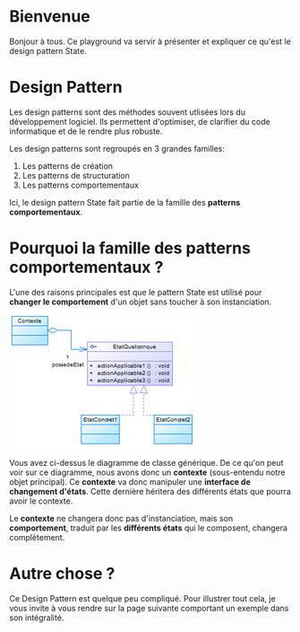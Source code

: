 # Bienvenue

Bonjour à tous. Ce playground va servir à présenter et expliquer ce qu'est le design pattern State.


# Design Pattern

Les design patterns sont des méthodes souvent utlisées lors du développement logiciel. Ils permettent d'optimiser, de clarifier du code informatique et de le rendre plus robuste.

Les design patterns sont regroupés en 3 grandes familles:
1. Les patterns de création
2. Les patterns de structuration
3. Les patterns comportementaux

Ici, le design pattern State fait partie de la famille des **patterns comportementaux**.

# Pourquoi la famille des patterns comportementaux ?

L'une des raisons principales est que le pattern State est utilisé pour **changer le comportement** d'un objet sans toucher à son instanciation.

![Diag_design](Screenshot_1.png)

Vous avez ci-dessus le diagramme de classe générique. De ce qu'on peut voir sur ce diagramme, nous avons donc un **contexte** (sous-entendu notre objet principal). Ce **contexte** va donc manipuler une **interface de changement d'états**. Cette dernière héritera des différents états que pourra avoir le contexte.

Le **contexte** ne changera donc pas d'instanciation, mais son **comportement**, traduit par les **différents états** qui le composent, changera complètement.

# Autre chose ?

Ce Design Pattern est quelque peu compliqué. Pour illustrer tout cela, je vous invite à vous rendre sur la page suivante comportant un exemple dans son intégralité.
